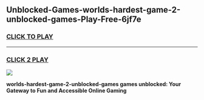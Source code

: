 
## Unblocked-Games-worlds-hardest-game-2-unblocked-games-Play-Free-6jf7e
<h3>
<a href="https://premium76.site?title=worlds-hardest-game-2-unblocked-games&ref=20M">CLICK TO PLAY</a></h3>
<hr>

<h3>
<a href="https://premium76.site?title=worlds-hardest-game-2-unblocked-games&ref=20M">CLICK 2 PLAY</a>
  
</h3>

<a href="https://premium76.site?title=worlds-hardest-game-2-unblocked-games&ref=19M"><img src="https://clearcache.store/games.png"></a>


**worlds-hardest-game-2-unblocked-games games unblocked: Your Gateway to Fun and Accessible Online Gaming**
